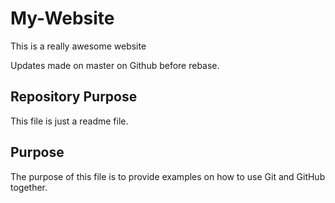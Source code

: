 # My-Website

This is a really awesome website

Updates made on master on Github before rebase.

## Repository Purpose

This file is just a readme file.

## Purpose

The purpose of this file is to provide examples
on how to use Git and GitHub together.
